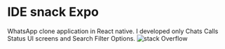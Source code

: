 # IDE snack Expo

WhatsApp clone application in React native.
I developed only Chats Calls Status UI screens and Search Filter Options.
![stack Overflow](https://github.com/ManiMaran001/WhatsApp-Clone-UI-screens/blob/main/Screenshots/Chats.PNG?raw=true)
